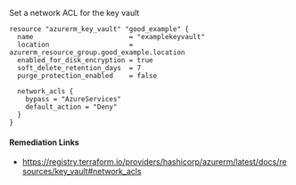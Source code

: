 
Set a network ACL for the key vault

```hcl
resource "azurerm_key_vault" "good_example" {
  name                        = "examplekeyvault"
  location                    = azurerm_resource_group.good_example.location
  enabled_for_disk_encryption = true
  soft_delete_retention_days  = 7
  purge_protection_enabled    = false
  
  network_acls {
    bypass = "AzureServices"
    default_action = "Deny"
  }
}
```

#### Remediation Links
 - https://registry.terraform.io/providers/hashicorp/azurerm/latest/docs/resources/key_vault#network_acls
        